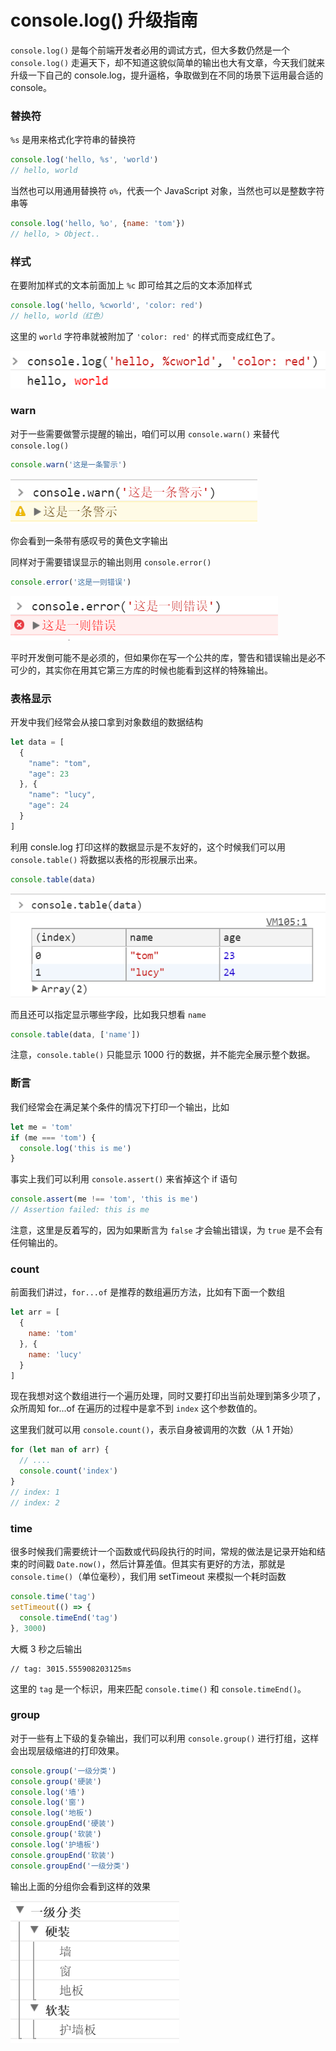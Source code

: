 # console.log() 升级指南

`console.log()` 是每个前端开发者必用的调试方式，但大多数仍然是一个 `console.log()` 走遍天下，却不知道这貌似简单的输出也大有文章，今天我们就来升级一下自己的 console.log，提升逼格，争取做到在不同的场景下运用最合适的 console。

### 替换符

`%s` 是用来格式化字符串的替换符

```js
console.log('hello, %s', 'world')
// hello, world
```

当然也可以用通用替换符 `o%`，代表一个 JavaScript 对象，当然也可以是整数字符串等

```js
console.log('hello, %o', {name: 'tom'})
// hello, > Object..
```

### 样式

在要附加样式的文本前面加上 `%c` 即可给其之后的文本添加样式

```js
console.log('hello, %cworld', 'color: red')
// hello, world（红色）
```

这里的 `world` 字符串就被附加了 `'color: red'` 的样式而变成红色了。

![1541922788434-710.png](./1541922788434-710.png)

### warn

对于一些需要做警示提醒的输出，咱们可以用 `console.warn()` 来替代 `console.log()`

```js
console.warn('这是一条警示')
```

![1541922557072-4917.png](./1541922557072-4917.png)

你会看到一条带有感叹号的黄色文字输出

同样对于需要错误显示的输出则用 `console.error()`

```js
console.error('这是一则错误')
```

![1541922595818-3825.png](./1541922595818-3825.png)

平时开发倒可能不是必须的，但如果你在写一个公共的库，警告和错误输出是必不可少的，其实你在用其它第三方库的时候也能看到这样的特殊输出。

### 表格显示

开发中我们经常会从接口拿到对象数组的数据结构

```js
let data = [
  {
    "name": "tom",
    "age": 23
  }, {
    "name": "lucy",
    "age": 24
  }
]
```

利用 consle.log 打印这样的数据显示是不友好的，这个时候我们可以用 `console.table()` 将数据以表格的形视展示出来。

```js
console.table(data)
```

![1541922645309-3543.png](./1541922645309-3543.png)

而且还可以指定显示哪些字段，比如我只想看 `name`

```js
console.table(data, ['name'])
```

注意，`console.table()` 只能显示 1000 行的数据，并不能完全展示整个数据。

### 断言

我们经常会在满足某个条件的情况下打印一个输出，比如

```js
let me = 'tom'
if (me === 'tom') {
  console.log('this is me')
}
```

事实上我们可以利用 `console.assert()` 来省掉这个 if 语句

```js
console.assert(me !== 'tom', 'this is me')
// Assertion failed: this is me
```

注意，这里是反着写的，因为如果断言为 `false` 才会输出错误，为 `true` 是不会有任何输出的。

### count

前面我们讲过，`for...of` 是推荐的数组遍历方法，比如有下面一个数组

```js
let arr = [
  {
    name: 'tom'
  }, {
    name: 'lucy'
  }
]
```

现在我想对这个数组进行一个遍历处理，同时又要打印出当前处理到第多少项了，众所周知 for...of 在遍历的过程中是拿不到 `index` 这个参数值的。

这里我们就可以用 `console.count()`，表示自身被调用的次数（从 1 开始）

```js
for (let man of arr) {
  // ....
  console.count('index')
}
// index: 1
// index: 2
```

### time

很多时候我们需要统计一个函数或代码段执行的时间，常规的做法是记录开始和结束的时间戳 `Date.now()`，然后计算差值。但其实有更好的方法，那就是 `console.time()`（单位毫秒），我们用 setTimeout 来模拟一个耗时函数

```js
console.time('tag')
setTimeout(() => {
  console.timeEnd('tag')
}, 3000)
```

大概 3 秒之后输出

```
// tag: 3015.555908203125ms 
```

这里的 `tag` 是一个标识，用来匹配 `console.time()` 和 `console.timeEnd()`。

### group

对于一些有上下级的复杂输出，我们可以利用 `console.group()` 进行打组，这样会出现层级缩进的打印效果。

```js
console.group('一级分类')
console.group('硬装')
console.log('墙')
console.log('窗')
console.log('地板')
console.groupEnd('硬装')
console.group('软装')
console.log('护墙板')
console.groupEnd('软装')
console.groupEnd('一级分类')
```

输出上面的分组你会看到这样的效果

![1541922679268-1788.png](./1541922679268-1788.png)